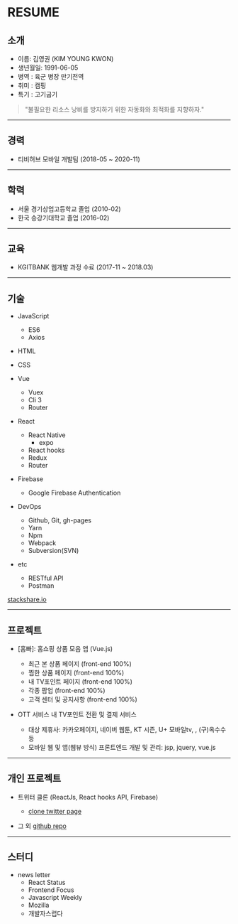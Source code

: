 # RESUME

## 소개

* 이름: 김영권 (KIM YOUNG KWON)
* 생년월일: 1991-06-05
* 병역 : 육군 병장 만기전역
* 취미 : 캠핑
* 특기 : 고기굽기

> "불필요한 리소스 낭비를 방지하기 위한 자동화와 최적화를 지향하자."

___

## 경력
* 티비허브 모바일 개발팀 (2018-05 ~ 2020-11)
___

## 학력
* 서울 경기상업고등학교 졸업 (2010-02)
* 한국 승강기대학교 졸업 (2016-02)
___

## 교육

* KGITBANK 웹개발 과정 수료 (2017-11 ~ 2018.03)
___

## 기술

* JavaScript
   - ES6
   - Axios
   
* HTML

* CSS

* Vue
   - Vuex
   - Cli 3
   - Router

* React
   - React Native
      - expo
   - React hooks
   - Redux
   - Router

* Firebase
   - Google Firebase Authentication

* DevOps
   - Github, Git, gh-pages
   - Yarn
   - Npm
   - Webpack
   - Subversion(SVN)
   
* etc
   - RESTful API
   - Postman

[stackshare.io](https://stackshare.io/rladudrnjs12/ykkstackshare)
___

## 프로젝트
* [홈빠]: 홈쇼핑 상품 모음 앱 (Vue.js)
   - 최근 본 상품 페이지 (front-end 100%)
   - 찜한 상품 페이지 (front-end 100%)
   - 내 TV포인트 페이지 (front-end 100%)
   - 각종 팝업 (front-end 100%)
   - 고객 센터 및 공지사항 (front-end 100%) 

* OTT 서비스 내 TV포인트 전환 및 결제 서비스
   - 대상 제휴사: 카카오페이지, 네이버 웹툰, KT 시즌, U+ 모바일tv, , (구)옥수수 등
   - 모바일 웹 및 앱(웹뷰 방식) 프론트엔드 개발 및 관리: jsp, jquery, vue.js
___

## 개인 프로젝트

* 트위터 클론 (ReactJs, React hooks API, Firebase)
   - [clone twitter page](https://github.com/ykkim-git/nwitter)

* 그 외 [github repo](https://github.com/ykkim-git)

___

## 스터디

* news letter
   - React Status
   - Frontend Focus
   - Javascript Weekly
   - Mozilla
   - 개발자스럽다



